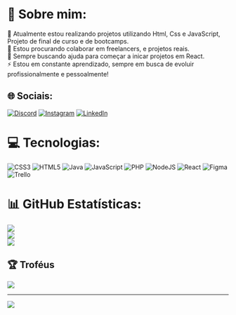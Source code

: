 # 💫 Sobre mim:
🔭 Atualmente estou realizando projetos utilizando Html, Css e JavaScript, Projeto de final de curso e de bootcamps.<br>👯 Estou procurando colaborar em freelancers, e projetos reais.<br>🤝 Sempre buscando ajuda para começar a inicar projetos em React.<br>⚡ Estou em constante aprendizado, sempre em busca de evoluir profissionalmente e pessoalmente!


## 🌐 Sociais:
[![Discord](https://img.shields.io/badge/Discord-%237289DA.svg?logo=discord&logoColor=white)](htttps://discord.gg/https://discord.gg/8xybjfYabz) [![Instagram](https://img.shields.io/badge/Instagram-%23E4405F.svg?logo=Instagram&logoColor=white)](https://instagram.com/https://www.instagram.com/thiagoteles0/) [![LinkedIn](https://img.shields.io/badge/LinkedIn-%230077B5.svg?logo=linkedin&logoColor=white)](https://linkedin.com/in/https://www.linkedin.com/in/thiago-teles17/) 

# 💻 Tecnologias:
![CSS3](https://img.shields.io/badge/css3-%231572B6.svg?style=for-the-badge&logo=css3&logoColor=white) ![HTML5](https://img.shields.io/badge/html5-%23E34F26.svg?style=for-the-badge&logo=html5&logoColor=white) ![Java](https://img.shields.io/badge/java-%23ED8B00.svg?style=for-the-badge&logo=java&logoColor=white) ![JavaScript](https://img.shields.io/badge/javascript-%23323330.svg?style=for-the-badge&logo=javascript&logoColor=%23F7DF1E) ![PHP](https://img.shields.io/badge/php-%23777BB4.svg?style=for-the-badge&logo=php&logoColor=white) ![NodeJS](https://img.shields.io/badge/node.js-6DA55F?style=for-the-badge&logo=node.js&logoColor=white) ![React](https://img.shields.io/badge/react-%2320232a.svg?style=for-the-badge&logo=react&logoColor=%2361DAFB) 	![Figma](https://img.shields.io/badge/figma-%23F24E1E.svg?style=for-the-badge&logo=figma&logoColor=white) ![Trello](https://img.shields.io/badge/Trello-%23026AA7.svg?style=for-the-badge&logo=Trello&logoColor=white)
# 📊 GitHub Estatísticas:
![](https://github-readme-stats.vercel.app/api?username=Teles23&theme=nightowl&hide_border=false&include_all_commits=false&count_private=false)<br/>
![](https://github-readme-streak-stats.herokuapp.com/?user=Teles23&theme=nightowl&hide_border=false)<br/>
![](https://github-readme-stats.vercel.app/api/top-langs/?username=Teles23&theme=nightowl&hide_border=false&include_all_commits=false&count_private=false&layout=compact)

## 🏆 Troféus
![](https://github-profile-trophy.vercel.app/?username=Teles23&theme=darkhub&no-frame=true&no-bg=false&margin-w=4)

---
[![](https://visitcount.itsvg.in/api?id=Teles23&icon=6&color=6)](https://visitcount.itsvg.in)

<!-- Proudly created with GPRM ( https://gprm.itsvg.in ) -->
